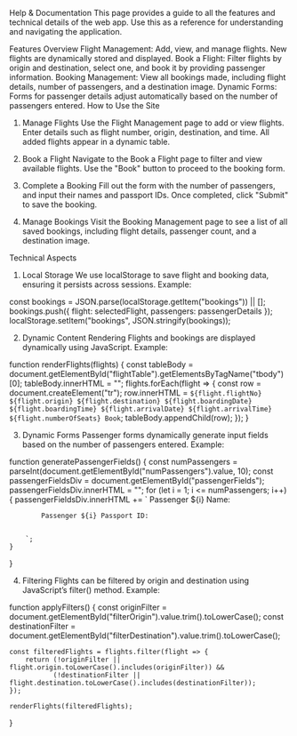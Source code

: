 Help & Documentation
This page provides a guide to all the features and technical details of the web app. Use this as a reference for understanding and navigating the application.

Features Overview
Flight Management: Add, view, and manage flights. New flights are dynamically stored and displayed.
Book a Flight: Filter flights by origin and destination, select one, and book it by providing passenger information.
Booking Management: View all bookings made, including flight details, number of passengers, and a destination image.
Dynamic Forms: Forms for passenger details adjust automatically based on the number of passengers entered.
How to Use the Site
1. Manage Flights
Use the Flight Management page to add or view flights. Enter details such as flight number, origin, destination, and time. All added flights appear in a dynamic table.

2. Book a Flight
Navigate to the Book a Flight page to filter and view available flights. Use the "Book" button to proceed to the booking form.

3. Complete a Booking
Fill out the form with the number of passengers, and input their names and passport IDs. Once completed, click "Submit" to save the booking.

4. Manage Bookings
Visit the Booking Management page to see a list of all saved bookings, including flight details, passenger count, and a destination image.

Technical Aspects
1. Local Storage
We use localStorage to save flight and booking data, ensuring it persists across sessions. Example:


const bookings = JSON.parse(localStorage.getItem("bookings")) || [];
bookings.push({
    flight: selectedFlight,
    passengers: passengerDetails
});
localStorage.setItem("bookings", JSON.stringify(bookings));
        
2. Dynamic Content Rendering
Flights and bookings are displayed dynamically using JavaScript. Example:


function renderFlights(flights) {
    const tableBody = document.getElementById("flightTable").getElementsByTagName("tbody")[0];
    tableBody.innerHTML = "";
    flights.forEach(flight => {
        const row = document.createElement("tr");
        row.innerHTML = `
            ${flight.flightNo}
            ${flight.origin}
            ${flight.destination}
            ${flight.boardingDate}
            ${flight.boardingTime}
            ${flight.arrivalDate}
            ${flight.arrivalTime}
            ${flight.numberOfSeats}
            Book
        `;
        tableBody.appendChild(row);
    });
}
        
3. Dynamic Forms
Passenger forms dynamically generate input fields based on the number of passengers entered. Example:


function generatePassengerFields() {
    const numPassengers = parseInt(document.getElementById("numPassengers").value, 10);
    const passengerFieldsDiv = document.getElementById("passengerFields");
    passengerFieldsDiv.innerHTML = "";
    for (let i = 1; i <= numPassengers; i++) {
        passengerFieldsDiv.innerHTML += `
            Passenger ${i} Name:
            

            Passenger ${i} Passport ID:
            

        `;
    }
}
        
4. Filtering
Flights can be filtered by origin and destination using JavaScript’s filter() method. Example:


function applyFilters() {
    const originFilter = document.getElementById("filterOrigin").value.trim().toLowerCase();
    const destinationFilter = document.getElementById("filterDestination").value.trim().toLowerCase();

    const filteredFlights = flights.filter(flight => {
        return (!originFilter || flight.origin.toLowerCase().includes(originFilter)) &&
               (!destinationFilter || flight.destination.toLowerCase().includes(destinationFilter));
    });

    renderFlights(filteredFlights);
}
        
